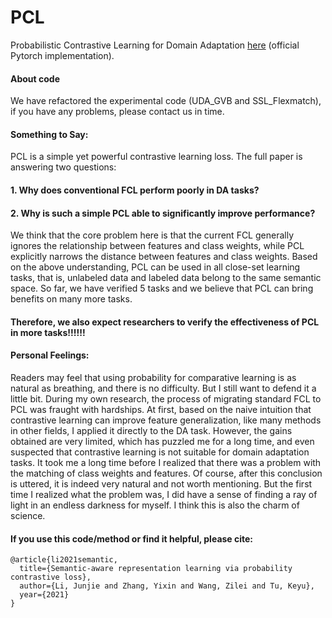 # PCL
Probabilistic Contrastive Learning for Domain Adaptation [here](https://arxiv.org/abs/2111.06021) (official Pytorch implementation). 

#### About code

We have refactored the experimental code (UDA_GVB and SSL_Flexmatch), if you have any problems, please contact us in time.

#### Something to Say:

PCL is a simple yet powerful contrastive learning loss. The full paper is answering two questions:

#### 1. Why does conventional FCL perform poorly in DA tasks?

#### 2. Why is such a simple PCL able to significantly improve performance?

We think that the core problem here is that the current FCL generally ignores the relationship between features and class weights, while PCL explicitly narrows the distance between features and class weights. Based on the above understanding, PCL can be used in all close-set learning tasks, that is, unlabeled data and labeled data belong to the same semantic space. So far, we have verified 5 tasks and we believe that PCL can bring benefits on many more tasks.
#### Therefore, we also expect researchers to verify the effectiveness of PCL in more tasks!!!!!!

#### Personal Feelings:

Readers may feel that using probability for comparative learning is as natural as breathing, and there is no difficulty. But I still want to defend it a little bit. During my own research, the process of migrating standard FCL to PCL was fraught with hardships. At first, based on the naive intuition that contrastive learning can improve feature generalization, like many methods in other fields, I applied it directly to the DA task. However, the gains obtained are very limited, which has puzzled me for a long time, and even suspected that contrastive learning is not suitable for domain adaptation tasks. It took me a long time before I realized that there was a problem with the matching of class weights and features. Of course, after this  conclusion is uttered, it is indeed very natural and not worth mentioning. But the first time I realized what the problem was, I did have a sense of finding a ray of light in an endless darkness for myself. I think this is also the charm of science.


#### If you use this code/method or find it helpful, please cite:


```
@article{li2021semantic,
  title={Semantic-aware representation learning via probability contrastive loss},
  author={Li, Junjie and Zhang, Yixin and Wang, Zilei and Tu, Keyu},
  year={2021}
}
```


 
